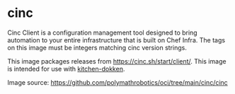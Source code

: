# cinc

Cinc Client is a configuration management tool designed to bring automation to your entire infrastructure that is built on Chef Infra. The tags on this image must be integers matching cinc version strings.

This image packages releases from https://cinc.sh/start/client/. This image is intended for use with [kitchen-dokken](https://github.com/test-kitchen/kitchen-dokken). 

Image source: https://github.com/polymathrobotics/oci/tree/main/cinc/cinc
